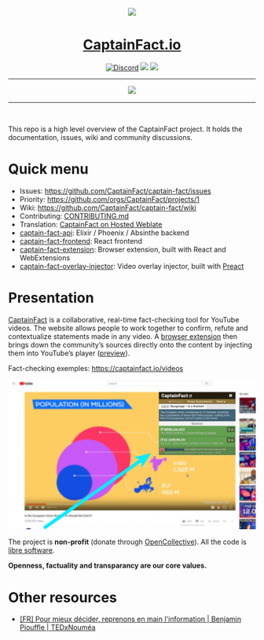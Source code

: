 <p align="center"><img src="https://avatars0.githubusercontent.com/u/28169525?s=200&v=4" height="125"/></p>
<h1 align="center"><a href="https://captainfact.io">CaptainFact.io</a></h1>
<p align="center"><a href="https://discord.gg/2Qd7hMz" title="Discord"><img src="https://discordapp.com/api/guilds/416782744748687361/widget.png" alt="Discord"></a>
<a href="https://twitter.com/CaptainFact_io" title="Twitter"><img src="https://img.shields.io/twitter/follow/CaptainFact_io.svg?style=social&label=Follow"></a>
<a href="https://opencollective.com/captainfact_io" title="Backers on Open Collective"><img src="https://opencollective.com/captainfact_io/backers/badge.svg"></a>
</p>
<hr/>
<p align="center">
<a href="https://opencollective.com/captainfact_io/donate" target="_blank">
  <img src="https://opencollective.com/captainfact_io/donate/button@2x.png?color=white" width=300 />
</a>
</p>
<hr/>
<br/>

This repo is a high level overview of the CaptainFact project. It holds the
documentation, issues, wiki and community discussions.

# Quick menu

- Issues: https://github.com/CaptainFact/captain-fact/issues
- Priority: https://github.com/orgs/CaptainFact/projects/1
- Wiki: https://github.com/CaptainFact/captain-fact/wiki
- Contributing: [CONTRIBUTING.md](CONTRIBUTING.md)
- Translation: [CaptainFact on Hosted Weblate](https://hosted.weblate.org/projects/captainfact-frontend-ui/)
- [captain-fact-api](https://github.com/CaptainFact/captain-fact-api): Elixir / Phoenix / Absinthe backend
- [captain-fact-frontend](https://github.com/CaptainFact/captain-fact-frontend): React frontend
- [captain-fact-extension](https://github.com/CaptainFact/captain-fact-extension): Browser extension, built with React and WebExtensions
- [captain-fact-overlay-injector](https://github.com/CaptainFact/captain-fact-injector): Video overlay injector, built with [Preact](https://github.com/preactjs/preact)

# Presentation

[CaptainFact](https://captainfact.io) is a collaborative, real-time fact-checking tool for YouTube videos. The website allows people to work together to confirm, refute and contextualize statements made in any video. A [browser extension](https://captainfact.io/extension) then brings down the community’s sources directly onto the content by injecting them into YouTube’s player ([preview](https://www.youtube.com/watch?v=4-_nnwgqw9c)).

Fact-checking exemples: https://captainfact.io/videos

![YouTube integration preview](https://raw.githubusercontent.com/CaptainFact/captain-fact-extension/staging/misc/demo-youtube.jpg)

The project is **non-profit** (donate through [OpenCollective](https://opencollective.com/captainfact_io)). All the code is [libre software](https://github.com/CaptainFact).

**Openness, factuality and transparancy are our core values.**

# Other resources

- [[FR] Pour mieux décider, reprenons en main l'information | Benjamin Piouffle | TEDxNouméa](https://www.youtube.com/watch?v=Qq3cars_Dxs)
